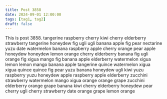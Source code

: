```yaml
---
title: Post 3858
date: 2024-09-01 12:00:00
tags: [tag1, tag2]
draft: false
---
```

This is post 3858.
tangerine
raspberry
cherry
kiwi
cherry
elderberry
strawberry
tangerine
honeydew
fig
ugli
ugli
banana
apple
fig
pear
nectarine
yuzu
date
watermelon
banana
raspberry
apple
cherry
orange
pear
apple
honeydew
honeydew
lemon
orange
cherry
elderberry
banana
fig
ugli
orange
fig
xigua
mango
fig
banana
apple
elderberry
watermelon
xigua
lemon
lemon
mango
banana
apple
tangerine
quince
watermelon
xigua
xigua
quince
quince
fig
pear
yuzu
banana
honeydew
ugli
kiwi
yuzu
raspberry
yuzu
honeydew
apple
raspberry
apple
elderberry
zucchini
strawberry
watermelon
mango
xigua
orange
orange
grape
zucchini
elderberry
orange
grape
banana
kiwi
cherry
elderberry
honeydew
pear
cherry
ugli
cherry
strawberry
date
orange
grape
lemon
orange

